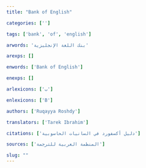 ```yaml
---
title: "Bank of English"

categories: ['']

tags: ['bank', 'of', 'english']

arwords: 'بنك اللغة اﻹنجليزية'

arexps: []

enwords: ['Bank of English']

enexps: []

arlexicons: ['ب']

enlexicons: ['B']

authors: ['Ruqayya Roshdy']

translators: ['Tarek Ibrahim']

citations: ['دليل أكسفورد في السانيات الحاسوبية']

sources: ['المنظمة العربية للترجمة']

slug: ""
---
```

